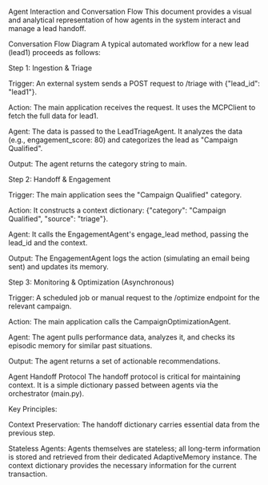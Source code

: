 Agent Interaction and Conversation Flow
This document provides a visual and analytical representation of how agents in the system interact and manage a lead handoff.

Conversation Flow Diagram
A typical automated workflow for a new lead (lead1) proceeds as follows:

Step 1: Ingestion & Triage

Trigger: An external system sends a POST request to /triage with {"lead_id": "lead1"}.

Action: The main application receives the request. It uses the MCPClient to fetch the full data for lead1.

Agent: The data is passed to the LeadTriageAgent. It analyzes the data (e.g., engagement_score: 80) and categorizes the lead as "Campaign Qualified".

Output: The agent returns the category string to main.

Step 2: Handoff & Engagement

Trigger: The main application sees the "Campaign Qualified" category.

Action: It constructs a context dictionary: {"category": "Campaign Qualified", "source": "triage"}.

Agent: It calls the EngagementAgent's engage_lead method, passing the lead_id and the context.

Output: The EngagementAgent logs the action (simulating an email being sent) and updates its memory.

Step 3: Monitoring & Optimization (Asynchronous)

Trigger: A scheduled job or manual request to the /optimize endpoint for the relevant campaign.

Action: The main application calls the CampaignOptimizationAgent.

Agent: The agent pulls performance data, analyzes it, and checks its episodic memory for similar past situations.

Output: The agent returns a set of actionable recommendations.

Agent Handoff Protocol
The handoff protocol is critical for maintaining context. It is a simple dictionary passed between agents via the orchestrator (main.py).

Key Principles:

Context Preservation: The handoff dictionary carries essential data from the previous step.

Stateless Agents: Agents themselves are stateless; all long-term information is stored and retrieved from their dedicated AdaptiveMemory instance. The context dictionary provides the necessary information for the current transaction.